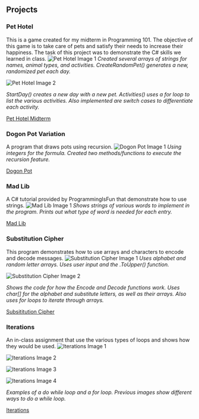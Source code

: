 ## Projects
### Pet Hotel
This is a game created for my midterm in Programming 101. The objective of this game is to take care of pets and satisfy their needs to increase their happiness. The task of this project was to demonstrate the C# skills we learned in class.
![Pet Hotel Image 1](https://github.com/frestani/frestani.github.io/blob/PROG101-Projects/GitHub%20Portfolio%20Screenshots%20PROG101/PetHotel_1.jpg "Pet Hotel Image 1")
*Created several arrays of strings for names, animal types, and activities. CreateRandomPet() generates a new, randomized pet each day.*

![Pet Hotel Image 2](https://github.com/frestani/frestani.github.io/blob/PROG101-Projects/GitHub%20Portfolio%20Screenshots%20PROG101/PetHotel_2.jpg "Pet Hotel Image 2")

*StartDay() creates a new day with a new pet. Activities() uses a for loop to list the various activities. Also implemented are switch cases to differentiate each activity.*

[Pet Hotel Midterm](https://github.com/frestani/frestani.github.io/blob/Pet-Hotel/PetHotel.zip)


### Dogon Pot Variation
A program that draws pots using recursion.
![Dogon Pot Image 1](https://github.com/frestani/frestani.github.io/blob/PROG101-Projects/GitHub%20Portfolio%20Screenshots%20PROG101/DogonPot_1.jpg "Dogon Pot Image 1")
*Using integers for the formula. Created two methods/functions to execute the recursion feature.*

[Dogon Pot](https://github.com/frestani/frestani.github.io/blob/PROG101-Projects/DogonPotVariation.zip)

### Mad Lib
A C# tutorial provided by ProgrammingIsFun that demonstrate how to use strings.
![Mad Lib Image 1](https://github.com/frestani/frestani.github.io/blob/PROG101-Projects/GitHub%20Portfolio%20Screenshots%20PROG101/MadLib_1.jpg "Mad Lib Image 1")
*Shows strings of various words to implement in the program. Prints out what type of word is needed for each entry.*

[Mad Lib](https://github.com/frestani/frestani.github.io/blob/PROG101-Projects/MadLib_ProgrammingIsFun.zip)

### Substitution Cipher
This program demonstrates how to use arrays and characters to encode and decode messages.
![Substitution Cipher Image 1](https://github.com/frestani/frestani.github.io/blob/PROG101-Projects/GitHub%20Portfolio%20Screenshots%20PROG101/Substitution2022_1.jpg  "Substitution Cipher Image 1")
*Uses alphabet and random letter arrays. Uses user input and the .ToUpper() function.*

![Substitution Cipher Image 2](https://github.com/frestani/frestani.github.io/blob/PROG101-Projects/GitHub%20Portfolio%20Screenshots%20PROG101/Substitution2022_2.jpg "Substitution Cipher Image 2")

*Shows the code for how the Encode and Decode functions work. Uses char[] for the alphabet and substitute letters, as well as their arrays. Also uses for loops to iterate through arrays.*

[Subsititution Cipher](https://github.com/frestani/frestani.github.io/blob/PROG101-Projects/SubstitutionCipherFall2022.zip)

### Iterations
An in-class assignment that use the various types of loops and shows how they would be used.
![Iterations Image 1](https://github.com/frestani/frestani.github.io/blob/PROG101-Projects/GitHub%20Portfolio%20Screenshots%20PROG101/Iterations_1.jpg "Iterations Image 1")

![Iterations Image 2](https://github.com/frestani/frestani.github.io/blob/PROG101-Projects/GitHub%20Portfolio%20Screenshots%20PROG101/Iterations_2.jpg "Iterations Image 2")

![Iterations Image 3](https://github.com/frestani/frestani.github.io/blob/PROG101-Projects/GitHub%20Portfolio%20Screenshots%20PROG101/Iterations_3.jpg "Iterations Image 3")

![Iterations Image 4](https://github.com/frestani/frestani.github.io/blob/PROG101-Projects/GitHub%20Portfolio%20Screenshots%20PROG101/Iterations_4.jpg "Iterations Image 4")

*Examples of a do while loop and a for loop. Previous images show different ways to do a while loop.*



[Iterations](https://github.com/frestani/frestani.github.io/blob/PROG101-Projects/Iterations.zip)

